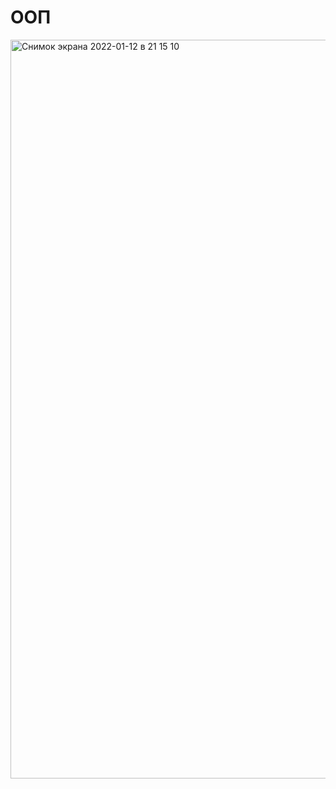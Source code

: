 # ООП
<img width="1182" alt="Снимок экрана 2022-01-12 в 21 15 10" src="https://user-images.githubusercontent.com/45273279/149199015-eedbbd7f-2626-4544-9d8a-e8539aec69e3.png">
